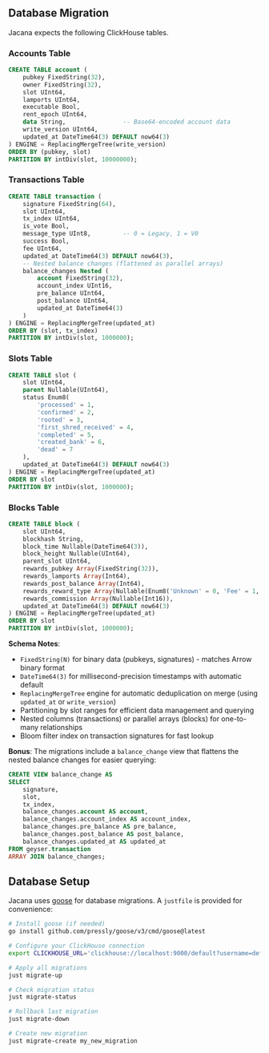 ## Database Migration

Jacana expects the following ClickHouse tables.

### Accounts Table

```sql
CREATE TABLE account (
    pubkey FixedString(32),
    owner FixedString(32),
    slot UInt64,
    lamports UInt64,
    executable Bool,
    rent_epoch UInt64,
    data String,                -- Base64-encoded account data
    write_version UInt64,
    updated_at DateTime64(3) DEFAULT now64(3)
) ENGINE = ReplacingMergeTree(write_version)
ORDER BY (pubkey, slot)
PARTITION BY intDiv(slot, 10000000);
```

### Transactions Table

```sql
CREATE TABLE transaction (
    signature FixedString(64),
    slot UInt64,
    tx_index UInt64,
    is_vote Bool,
    message_type UInt8,         -- 0 = Legacy, 1 = V0
    success Bool,
    fee UInt64,
    updated_at DateTime64(3) DEFAULT now64(3),
    -- Nested balance changes (flattened as parallel arrays)
    balance_changes Nested (
        account FixedString(32),
        account_index UInt16,
        pre_balance UInt64,
        post_balance UInt64,
        updated_at DateTime64(3)
    )
) ENGINE = ReplacingMergeTree(updated_at)
ORDER BY (slot, tx_index)
PARTITION BY intDiv(slot, 1000000);
```

### Slots Table

```sql
CREATE TABLE slot (
    slot UInt64,
    parent Nullable(UInt64),
    status Enum8(
        'processed' = 1,
        'confirmed' = 2,
        'rooted' = 3,
        'first_shred_received' = 4,
        'completed' = 5,
        'created_bank' = 6,
        'dead' = 7
    ),
    updated_at DateTime64(3) DEFAULT now64(3)
) ENGINE = ReplacingMergeTree(updated_at)
ORDER BY slot
PARTITION BY intDiv(slot, 1000000);
```

### Blocks Table

```sql
CREATE TABLE block (
    slot UInt64,
    blockhash String,
    block_time Nullable(DateTime64(3)),
    block_height Nullable(UInt64),
    parent_slot UInt64,
    rewards_pubkey Array(FixedString(32)),
    rewards_lamports Array(Int64),
    rewards_post_balance Array(Int64),
    rewards_reward_type Array(Nullable(Enum8('Unknown' = 0, 'Fee' = 1, 'Rent' = 2, 'Staking' = 3, 'Voting' = 4))),
    rewards_commission Array(Nullable(Int16)),
    updated_at DateTime64(3) DEFAULT now64(3)
) ENGINE = ReplacingMergeTree(updated_at)
ORDER BY slot
PARTITION BY intDiv(slot, 1000000);
```

**Schema Notes**:
- `FixedString(N)` for binary data (pubkeys, signatures) - matches Arrow binary format
- `DateTime64(3)` for millisecond-precision timestamps with automatic default
- `ReplacingMergeTree` engine for automatic deduplication on merge (using `updated_at` or `write_version`)
- Partitioning by slot ranges for efficient data management and querying
- Nested columns (transactions) or parallel arrays (blocks) for one-to-many relationships
- Bloom filter index on transaction signatures for fast lookup

**Bonus**: The migrations include a `balance_change` view that flattens the nested balance changes for easier querying:

```sql
CREATE VIEW balance_change AS
SELECT
    signature,
    slot,
    tx_index,
    balance_changes.account AS account,
    balance_changes.account_index AS account_index,
    balance_changes.pre_balance AS pre_balance,
    balance_changes.post_balance AS post_balance,
    balance_changes.updated_at AS updated_at
FROM geyser.transaction
ARRAY JOIN balance_changes;
```

## Database Setup

Jacana uses [goose](https://github.com/pressly/goose) for database migrations. A `justfile` is provided for convenience:

```bash
# Install goose (if needed)
go install github.com/pressly/goose/v3/cmd/goose@latest

# Configure your ClickHouse connection
export CLICKHOUSE_URL='clickhouse://localhost:9000/default?username=default&password=P%40ssword'

# Apply all migrations
just migrate-up

# Check migration status
just migrate-status

# Rollback last migration
just migrate-down

# Create new migration
just migrate-create my_new_migration
```